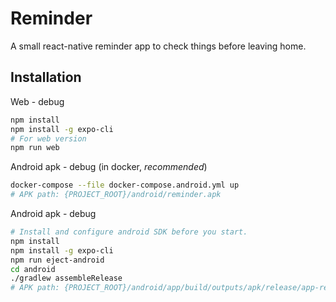# Reminder

A small react-native reminder app to check things before leaving home.

## Installation

Web - debug
```bash
npm install
npm install -g expo-cli
# For web version
npm run web
```

Android apk - debug (in docker, *recommended*)
```bash
docker-compose --file docker-compose.android.yml up
# APK path: {PROJECT_ROOT}/android/reminder.apk
```

Android apk - debug
```bash
# Install and configure android SDK before you start. 
npm install
npm install -g expo-cli
npm run eject-android
cd android
./gradlew assembleRelease
# APK path: {PROJECT_ROOT}/android/app/build/outputs/apk/release/app-release.apk
```
